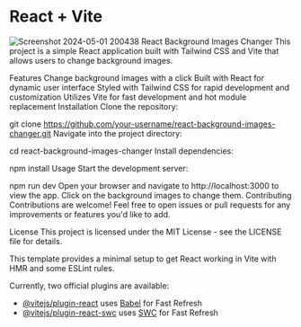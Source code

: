 # React + Vite
![Screenshot 2024-05-01 200438](https://github.com/HeyIamMarasiniAmrit/React-Background--pro/assets/101445427/6e098225-818c-4e4d-b902-898d3766e4f2)
React Background Images Changer
This project is a simple React application built with Tailwind CSS and Vite that allows users to change background images.

Features
Change background images with a click
Built with React for dynamic user interface
Styled with Tailwind CSS for rapid development and customization
Utilizes Vite for fast development and hot module replacement
Installation
Clone the repository:

git clone https://github.com/your-username/react-background-images-changer.git
Navigate into the project directory:

cd react-background-images-changer
Install dependencies:

npm install
Usage
Start the development server:

npm run dev
Open your browser and navigate to http://localhost:3000 to view the app.
Click on the background images to change them.
Contributing
Contributions are welcome! Feel free to open issues or pull requests for any improvements or features you'd like to add.

License
This project is licensed under the MIT License - see the LICENSE file for details.

This template provides a minimal setup to get React working in Vite with HMR and some ESLint rules.

Currently, two official plugins are available:

- [@vitejs/plugin-react](https://github.com/vitejs/vite-plugin-react/blob/main/packages/plugin-react/README.md) uses [Babel](https://babeljs.io/) for Fast Refresh
- [@vitejs/plugin-react-swc](https://github.com/vitejs/vite-plugin-react-swc) uses [SWC](https://swc.rs/) for Fast Refresh
